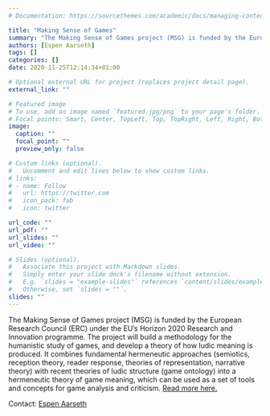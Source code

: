 ```yaml
---
# Documentation: https://sourcethemes.com/academic/docs/managing-content/

title: "Making Sense of Games"
summary: "The Making Sense of Games project (MSG) is funded by the European Research Council (ERC) under the EU’s Horizon 2020 Research and Innovation programme. The project will build a methodology for the humanistic study of games, and develop a theory of how ludic meaning is produced."
authors: [Espen Aarseth]
tags: []
categories: []
date: 2020-11-25T12:14:34+01:00

# Optional external URL for project (replaces project detail page).
external_link: ""

# Featured image
# To use, add an image named `featured.jpg/png` to your page's folder.
# Focal points: Smart, Center, TopLeft, Top, TopRight, Left, Right, BottomLeft, Bottom, BottomRight.
image:
  caption: ""
  focal_point: ""
  preview_only: false

# Custom links (optional).
#   Uncomment and edit lines below to show custom links.
# links:
# - name: Follow
#   url: https://twitter.com
#   icon_pack: fab
#   icon: twitter

url_code: ""
url_pdf: ""
url_slides: ""
url_video: ""

# Slides (optional).
#   Associate this project with Markdown slides.
#   Simply enter your slide deck's filename without extension.
#   E.g. `slides = "example-slides"` references `content/slides/example-slides.md`.
#   Otherwise, set `slides = ""`.
slides: ""
---
```


The Making Sense of Games project (MSG) is funded by the European Research Council (ERC) under the EU’s Horizon 2020 Research and Innovation programme. The project will build a methodology for the humanistic study of games, and develop a theory of how ludic meaning is produced. It combines fundamental hermeneutic approaches (semiotics, reception theory, reader response, theories of representation, narrative theory) with recent theories of ludic structure (game ontology) into a hermeneutic theory of game meaning, which can be used as a set of tools and concepts for game analysis and criticism. [Read more here.](https://blogit.itu.dk/msgproject/)

Contact: [Espen Aarseth](https://game.itu.dk/members/espen-aarseth/)